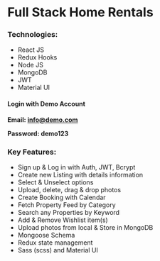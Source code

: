 # Full Stack Home Rentals

### Technologies:
 * React JS
 * Redux Hooks
 * Node JS
 * MongoDB
 * JWT
 * Material UI


 #### Login with Demo Account
 **Email: info@demo.com**

 **Password: demo123**

 ### Key Features:
- Sign up & Log in with Auth, JWT, Bcrypt
- Create new Listing with details information
- Select & Unselect options
- Upload, delete, drag & drop photos
- Create Booking with Calendar
- Fetch Property Feed by Category
- Search any Properties by Keyword
- Add & Remove Wishlist item(s)
- Upload photos from local & Store in MongoDB
- Mongoose Schema
- Redux state management
- Sass (scss) and Material UI